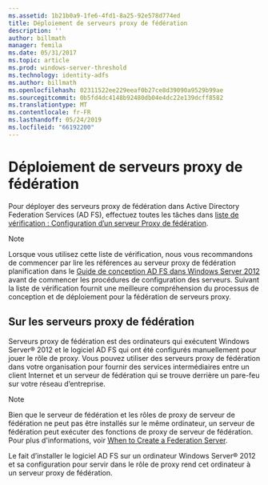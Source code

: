 ```yaml
---
ms.assetid: 1b21b0a9-1fe6-4fd1-8a25-92e578d774ed
title: Déploiement de serveurs proxy de fédération
description: ''
author: billmath
manager: femila
ms.date: 05/31/2017
ms.topic: article
ms.prod: windows-server-threshold
ms.technology: identity-adfs
ms.author: billmath
ms.openlocfilehash: 02311522ee229eeaf0b27ce8d39090a9529b99ae
ms.sourcegitcommit: 0b5fd4dc4148b92480db04e4dc22e139dcff8582
ms.translationtype: MT
ms.contentlocale: fr-FR
ms.lasthandoff: 05/24/2019
ms.locfileid: "66192200"
---
```

# <a name="deploying-federation-server-proxies"></a>Déploiement de serveurs proxy de fédération

Pour déployer des serveurs proxy de fédération dans Active Directory Federation Services \(AD FS\), effectuez toutes les tâches dans [liste de vérification : Configuration d’un serveur Proxy de fédération](Checklist--Setting-Up-a-Federation-Server-Proxy.md).  
  
> [!NOTE]  
> Lorsque vous utilisez cette liste de vérification, nous vous recommandons de commencer par lire les références au serveur proxy de fédération planification dans le [Guide de conception AD FS dans Windows Server 2012](https://technet.microsoft.com/library/dd807036.aspx) avant de commencer les procédures de configuration des serveurs. Suivant la liste de vérification fournit une meilleure compréhension du processus de conception et de déploiement pour la fédération de serveurs proxy.  
  
## <a name="about-federation-server-proxies"></a>Sur les serveurs proxy de fédération  
Serveurs proxy de fédération est des ordinateurs qui exécutent Windows Server® 2012 et le logiciel AD FS qui ont été configurés manuellement pour jouer le rôle de proxy. Vous pouvez utiliser des serveurs proxy de fédération dans votre organisation pour fournir des services intermédiaires entre un client Internet et un serveur de fédération qui se trouve derrière un pare-feu sur votre réseau d’entreprise.  
  
> [!NOTE]  
> Bien que le serveur de fédération et les rôles de proxy de serveur de fédération ne peut pas être installés sur le même ordinateur, un serveur de fédération peut exécuter des fonctions de proxy de serveur de fédération. Pour plus d'informations, voir [When to Create a Federation Server](https://technet.microsoft.com/library/dd807101.aspx).  
  
Le fait d’installer le logiciel AD FS sur un ordinateur Windows Server® 2012 et sa configuration pour servir dans le rôle de proxy rend cet ordinateur à un serveur proxy de fédération.  
  

